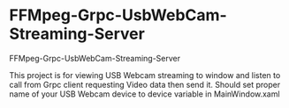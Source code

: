 # FFMpeg-Grpc-UsbWebCam-Streaming-Server
FFMpeg-Grpc-UsbWebCam-Streaming-Server

This project is for viewing USB Webcam streaming to window and listen to call from Grpc client requesting Video data then send it.
Should set proper name of your USB Webcam device to device variable in MainWindow.xaml
